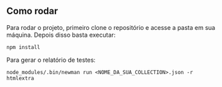 ## Como rodar

Para rodar o projeto, primeiro clone o repositório e acesse a pasta em sua máquina.
Depois disso basta executar:

```
npm install
```

Para gerar o relatório de testes:

```
node_modules/.bin/newman run <NOME_DA_SUA_COLLECTION>.json -r htmlextra
```
